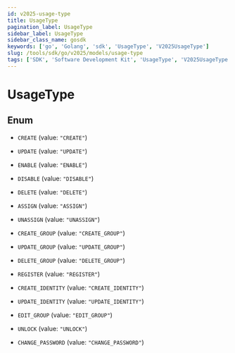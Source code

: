 ```yaml
---
id: v2025-usage-type
title: UsageType
pagination_label: UsageType
sidebar_label: UsageType
sidebar_class_name: gosdk
keywords: ['go', 'Golang', 'sdk', 'UsageType', 'V2025UsageType']
slug: /tools/sdk/go/v2025/models/usage-type
tags: ['SDK', 'Software Development Kit', 'UsageType', 'V2025UsageType']
---
```


# UsageType

## Enum

- `CREATE` (value: `"CREATE"`)

- `UPDATE` (value: `"UPDATE"`)

- `ENABLE` (value: `"ENABLE"`)

- `DISABLE` (value: `"DISABLE"`)

- `DELETE` (value: `"DELETE"`)

- `ASSIGN` (value: `"ASSIGN"`)

- `UNASSIGN` (value: `"UNASSIGN"`)

- `CREATE_GROUP` (value: `"CREATE_GROUP"`)

- `UPDATE_GROUP` (value: `"UPDATE_GROUP"`)

- `DELETE_GROUP` (value: `"DELETE_GROUP"`)

- `REGISTER` (value: `"REGISTER"`)

- `CREATE_IDENTITY` (value: `"CREATE_IDENTITY"`)

- `UPDATE_IDENTITY` (value: `"UPDATE_IDENTITY"`)

- `EDIT_GROUP` (value: `"EDIT_GROUP"`)

- `UNLOCK` (value: `"UNLOCK"`)

- `CHANGE_PASSWORD` (value: `"CHANGE_PASSWORD"`)
